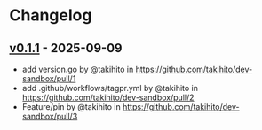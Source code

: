 # Changelog

## [v0.1.1](https://github.com/takihito/dev-sandbox/commits/v0.1.1) - 2025-09-09
- add version.go by @takihito in https://github.com/takihito/dev-sandbox/pull/1
- add .github/workflows/tagpr.yml by @takihito in https://github.com/takihito/dev-sandbox/pull/2
- Feature/pin by @takihito in https://github.com/takihito/dev-sandbox/pull/3
